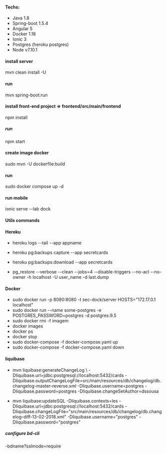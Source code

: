 #### Techs:
 - Java 1.8
 - Spring-boot 1.5.4 
 - Angular 5
 - Docker 1.18
 - Ionic 3
 - Postgres (heroku postgres)
 - Node v7.10.1
 
#### install server
mvn clean install -U

#### run
mvn spring-boot:run

#### install front-end project => frontend/src/main/frontend
npm install

##### run
npm start

#### create image docker
sudo mvn -U dockerfile:build

#### run
sudo docker compose up -d

#### run mobile
ionic serve --lab dock

#### Utils commands

#### Heroku
 - heroku logs --tail --app appname
 - heroku pg:backups capture --app secretcards
 - heroku pg:backups:download --app secretcards
 
  - pg_restore --verbose --clean --jobs=4 --disable-triggers --no-acl --no-owner -h localhost -U user_name -d last.dump


#### Docker
 - sudo docker run -p 8080:8080 -t sec-dock/server HOSTS="172.17.0.1 localhost"
 - sudo docker run --name some-postgres -e POSTGRES_PASSWORD=postgres -d postgres:9.5
 - sudo docker rmi -f imagem
 - docker images
 - docker ps 
 - docker stop <nome da imagem>	
 - sudo docker-compose -f docker-compose.yaml up
 - sudo docker-compose -f docker-compose.yaml down
 
#### liquibase
 - mvn liquibase:generateChangeLog \ 
      -Dliquibase.url=jdbc:postgresql://localhost:5432/cards -Dliquibase.outputChangeLogFile=src/main/resources/db/changelog/db.changelog-master-reverse.xml -Dliquibase.username=postgres -Dliquibase.password=postgres -Dliquibase.changeSetAuthor=dssousa 
 
 
- mvn liquibase:updateSQL -Dliquibase.contexts=les -Dliquibase.url=jdbc:postgresql://localhost:5432/cards -Dliquibase.changeLogFile="src/main/resources/db/changelog/db.changelog-diff-13-02-2018.xml" -Dliquibase.username="postgres" -Dliquibase.password="postgres"

##### configure bd-cli
 -bdname?sslmode=require

 
 
 
 
 
 